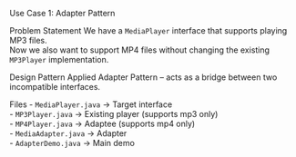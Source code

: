 Use Case 1: Adapter Pattern

Problem Statement
   We have a `MediaPlayer` interface that supports playing MP3 files.  
   Now we also want to support MP4 files without changing the existing `MP3Player` implementation.

Design Pattern Applied
    Adapter Pattern – acts as a bridge between two incompatible interfaces.

Files
     - `MediaPlayer.java` → Target interface  
     - `MP3Player.java` → Existing player (supports mp3 only)  
     - `MP4Player.java` → Adaptee (supports mp4 only)  
     - `MediaAdapter.java` → Adapter  
     - `AdapterDemo.java` → Main demo  
